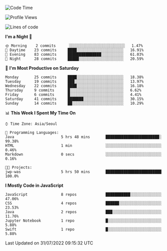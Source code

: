 <!--START_SECTION:waka-->
![Code Time](http://img.shields.io/badge/Code%20Time-873%20hrs%2050%20mins-blue)

![Profile Views](http://img.shields.io/badge/Profile%20Views-0-blue)

![Lines of code](https://img.shields.io/badge/From%20Hello%20World%20I%27ve%20Written-54%20Thousand%20lines%20of%20code-blue)

**I'm a Night 🦉** 

```text
🌞 Morning    2 commits      ░░░░░░░░░░░░░░░░░░░░░░░░░   1.47% 
🌆 Daytime    23 commits     ████░░░░░░░░░░░░░░░░░░░░░   16.91% 
🌃 Evening    83 commits     ███████████████░░░░░░░░░░   61.03% 
🌙 Night      28 commits     █████░░░░░░░░░░░░░░░░░░░░   20.59%

```
📅 **I'm Most Productive on Saturday** 

```text
Monday       25 commits     ████░░░░░░░░░░░░░░░░░░░░░   18.38% 
Tuesday      19 commits     ███░░░░░░░░░░░░░░░░░░░░░░   13.97% 
Wednesday    22 commits     ████░░░░░░░░░░░░░░░░░░░░░   16.18% 
Thursday     9 commits      █░░░░░░░░░░░░░░░░░░░░░░░░   6.62% 
Friday       6 commits      █░░░░░░░░░░░░░░░░░░░░░░░░   4.41% 
Saturday     41 commits     ███████░░░░░░░░░░░░░░░░░░   30.15% 
Sunday       14 commits     ██░░░░░░░░░░░░░░░░░░░░░░░   10.29%

```


📊 **This Week I Spent My Time On** 

```text
⌚︎ Time Zone: Asia/Seoul

💬 Programming Languages: 
Java                     5 hrs 48 mins       ████████████████████████░   99.38% 
HTML                     1 min               ░░░░░░░░░░░░░░░░░░░░░░░░░   0.46% 
Markdown                 0 secs              ░░░░░░░░░░░░░░░░░░░░░░░░░   0.16%

🐱‍💻 Projects: 
jwp-was                  5 hrs 50 mins       █████████████████████████   100.0%

```

**I Mostly Code in JavaScript** 

```text
JavaScript               8 repos             ███████████░░░░░░░░░░░░░░   47.06% 
CSS                      4 repos             ██████░░░░░░░░░░░░░░░░░░░   23.53% 
Java                     2 repos             ███░░░░░░░░░░░░░░░░░░░░░░   11.76% 
Jupyter Notebook         1 repo              █░░░░░░░░░░░░░░░░░░░░░░░░   5.88% 
Swift                    1 repo              █░░░░░░░░░░░░░░░░░░░░░░░░   5.88%

```



 Last Updated on 31/07/2022 09:15:32 UTC
<!--END_SECTION:waka-->

